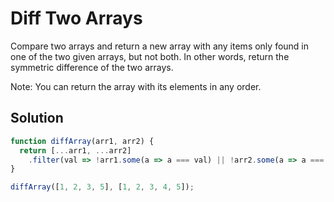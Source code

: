 # Diff Two Arrays

Compare two arrays and return a new array with any items only found in one of the two given arrays, but not both. In other words, return the symmetric difference of the two arrays.

Note: You can return the array with its elements in any order.

## Solution

```js
function diffArray(arr1, arr2) {
  return [...arr1, ...arr2]
    .filter(val => !arr1.some(a => a === val) || !arr2.some(a => a === val))
}

diffArray([1, 2, 3, 5], [1, 2, 3, 4, 5]);
```
